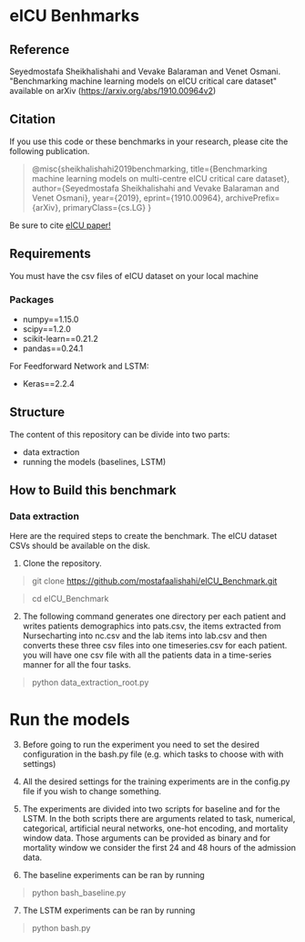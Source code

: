# eICU Benhmarks
## Reference
Seyedmostafa Sheikhalishahi and Vevake Balaraman and Venet Osmani.
"Benchmarking machine learning models on eICU critical care dataset" available on arXiv (https://arxiv.org/abs/1910.00964v2)

## Citation

If you use this code or these benchmarks in your research, please cite the following publication.
> @misc{sheikhalishahi2019benchmarking,
    title={Benchmarking machine learning models on multi-centre eICU critical care dataset},
    author={Seyedmostafa Sheikhalishahi and Vevake Balaraman and Venet Osmani},
    year={2019},
    eprint={1910.00964},
    archivePrefix={arXiv},
    primaryClass={cs.LG}
}

Be sure to cite [eICU paper!](https://www.nature.com/articles/sdata2018178)


## Requirements
You must have the csv files of eICU dataset on your local machine
### Packages
* numpy==1.15.0
* scipy==1.2.0
* scikit-learn==0.21.2
* pandas==0.24.1

For Feedforward Network and LSTM:
* Keras==2.2.4

## Structure
The content of this repository can be divide into two parts:

* data extraction
* running the models (baselines, LSTM)

## How to Build this benchmark
### Data extraction
Here are the required steps to create the benchmark. The eICU dataset CSVs should be available on the disk.

1. Clone the repository.
> git clone https://github.com/mostafaalishahi/eICU_Benchmark.git

> cd eICU_Benchmark

2. The following command generates one directory per each patient and writes patients demographics into pats.csv, the items extracted from Nursecharting into nc.csv and the lab items into lab.csv and then converts these three csv files into one timeseries.csv for each patient.
you will have one csv file with all the patients data in a time-series manner for all the four tasks.


> python data_extraction_root.py

# Run the models
3. Before going to run the experiment you need to set the desired configuration in the bash.py file (e.g. which tasks to choose with with settings)

4. All the desired settings for the training experiments are in the config.py file if you wish to change something.

5. The experiments are divided into two scripts for baseline and for the LSTM. In the both scripts there are arguments related to task, numerical, categorical, artificial neural networks, one-hot encoding, and mortality window data. Those arguments can be provided as binary and for mortality window we consider the first 24 and 48 hours of the admission data.

6. The baseline experiments can be ran by running 
> python bash_baseline.py 

7. The LSTM experiments can be ran by running 
> python bash.py 


